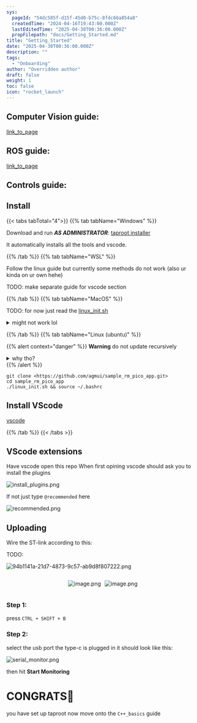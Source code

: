 ```yaml
---
sys:
  pageId: "54dc585f-d15f-45d0-b75c-8fdc66a854a8"
  createdTime: "2024-04-16T19:43:00.000Z"
  lastEditedTime: "2025-04-30T00:36:00.000Z"
  propFilepath: "docs/Getting_Started.md"
title: "Getting_Started"
date: "2025-04-30T00:36:00.000Z"
description: ""
tags:
  - "Onboarding"
author: "Overridden author"
draft: false
weight: 1
toc: false
icon: "rocket_launch"
---
```


## Computer Vision guide:

[link_to_page](86d45bc0-388b-4d26-8848-44f255f73d0e)

## ROS guide:

[link_to_page](3c76c1de-ec8f-46d6-8b0a-294005edc2d5)

## Controls guide:

## Install

{{< tabs tabTotal="4">}}
{{% tab tabName="Windows" %}}

Download and run _**AS ADMINISTRATOR**_: [taproot installer](https://github.com/Thornbots/TeachingFreshies/releases/tag/1.0)

It automatically installs all the tools and vscode.

{{% /tab %}}
{{% tab tabName="WSL" %}}

Follow the linux guide but currently some methods do not work (also ur kinda on ur own hehe)

TODO: make separate guide for vscode section

{{% /tab %}}
{{% tab tabName="MacOS" %}}

TODO: for now just read the [linux_init.sh](https://github.com/agmui/sample_rm_pico_app/blob/main/linux_init.sh)

<details>
<summary>might not work lol</summary>

`brew install libusb pkg-config`

Next install: [vscode](https://code.visualstudio.com/Download)

</details>

{{% /tab %}}
{{% tab tabName="Linux (ubuntu)" %}}

{{% alert context="danger" %}}
**Warning** do not update recursively
<details>
<summary>why tho?</summary>
There are some submodules that may go on for a while (like tinyusb) and I highly
recommend you don't need to get them.
If you want to see what submodules I update just look in `linux_init.sh`
</details>
{{% /alert %}}

```shell
git clone <https://github.com/agmui/sample_rm_pico_app.git>
cd sample_rm_pico_app
./linux_init.sh && source ~/.bashrc
```

## Install VScode

[vscode](https://code.visualstudio.com/Download)

{{% /tab %}}
{{< /tabs >}}

## VScode extensions

Have vscode open this repo
When first opining vscode should ask you to install the plugins

![install_plugins.png](https://prod-files-secure.s3.us-west-2.amazonaws.com/d518164a-d88e-44d1-a4ee-3adb3bd8bce0/89bd30f0-1825-4e77-867b-0a41ce370880/install_plugins.png?X-Amz-Algorithm=AWS4-HMAC-SHA256&X-Amz-Content-Sha256=UNSIGNED-PAYLOAD&X-Amz-Credential=ASIAZI2LB4664JSAFY3C%2F20250525%2Fus-west-2%2Fs3%2Faws4_request&X-Amz-Date=20250525T131711Z&X-Amz-Expires=3600&X-Amz-Security-Token=IQoJb3JpZ2luX2VjEGMaCXVzLXdlc3QtMiJGMEQCIHi8GFILCnbu%2FWN5v855NQvb2IqexCNUQwBKbfQh5SsWAiAvRLr04qrAg6%2BCwH%2FN0bzNJTkKB7aASL4Gej5d3JVXXyr%2FAwgrEAAaDDYzNzQyMzE4MzgwNSIM8PDPGiwjB4YBlC1BKtwDP1TQ150i7M1PXUGFNQYyj7VfqCo10awbF%2BscwsYavxyi4JXJLUojojUR3FTe1esLYfZ9F862AeW1HMLjSjQ1fKbp7OU5kwZacL2wMz4TkREvh5v0OSMreu1LpOMNDqrGVlfnnlA36sNDJOSLoV2JIlOlws6grZK1nalavJiHuwOnxKZ6QYZSQNlRyLD3JSCCFC%2B%2BoXktORMarfjYLnlzAJntOf%2FnESnSLEbQ%2F5TGIqOZYnfzF75ywvcAlGct8ap2%2FA%2FSON5BKu%2B9vyA86o%2BTPS5NDjYTGXHU2iXbNuQ9DL3RQhHVMLdPoaSCYrMgg%2F2H5RfpsCvBQkQcbWN3sg14zc4H%2F7V9Y8FvVop3sT1c5pVOlzuLZhJgYCUZxkmo4g7qMDyu1Ro42QuEVcpVHU9UFlMaAsnRi3gCuqxAaP85rA8jnMn9Pj0oBCBlUbtYrt1hkE5HH8qk2rWzl9p0EQmCxIu5B4EcLs%2Frv%2FZOewXmZ6RsdGAVXEdC0Xkhuu8goTWJOy%2Bbg5uj5Enl%2FC3gyjcFIwYbsXQHvPhEUxPUceghQmTvuuwEKiOmhtp5Eie7HBnpWjv4FjDeyxkXdCWuYuXUQufKTmkt4afsTfEBHp%2FwXLA0jpVMenAgTBqOAo4wvt3LwQY6pgHH6kD15oSXjnZih7fH%2FwA9x%2BNO6bAWimvBYm%2BJkc9b8dI2EtzxmttVtPF45NuDVJSEdcXfCjaZt08TSVXP7sSmehqV8PyksdWwGd2zdJuzBrUlFvnpedvw%2FKjcSy%2FkWQcQI7tagxocakTL8nuaaF80teIhN8B48Uc60UwE3QGPnG2Vih11J7seAS4SZtvu1fOT3sfnBdxiNG4SnqUXSs3e0%2FoDvfLJ&X-Amz-Signature=c09e6cea7125f490d53b1dc07461304b02dc813c0936c15d042733621323571d&X-Amz-SignedHeaders=host&x-id=GetObject)

If not just type `@recommended` here  

![recommended.png](https://prod-files-secure.s3.us-west-2.amazonaws.com/d518164a-d88e-44d1-a4ee-3adb3bd8bce0/61e661e9-5d85-4dfc-be0d-8d2097a5e793/recommended.png?X-Amz-Algorithm=AWS4-HMAC-SHA256&X-Amz-Content-Sha256=UNSIGNED-PAYLOAD&X-Amz-Credential=ASIAZI2LB4664JSAFY3C%2F20250525%2Fus-west-2%2Fs3%2Faws4_request&X-Amz-Date=20250525T131711Z&X-Amz-Expires=3600&X-Amz-Security-Token=IQoJb3JpZ2luX2VjEGMaCXVzLXdlc3QtMiJGMEQCIHi8GFILCnbu%2FWN5v855NQvb2IqexCNUQwBKbfQh5SsWAiAvRLr04qrAg6%2BCwH%2FN0bzNJTkKB7aASL4Gej5d3JVXXyr%2FAwgrEAAaDDYzNzQyMzE4MzgwNSIM8PDPGiwjB4YBlC1BKtwDP1TQ150i7M1PXUGFNQYyj7VfqCo10awbF%2BscwsYavxyi4JXJLUojojUR3FTe1esLYfZ9F862AeW1HMLjSjQ1fKbp7OU5kwZacL2wMz4TkREvh5v0OSMreu1LpOMNDqrGVlfnnlA36sNDJOSLoV2JIlOlws6grZK1nalavJiHuwOnxKZ6QYZSQNlRyLD3JSCCFC%2B%2BoXktORMarfjYLnlzAJntOf%2FnESnSLEbQ%2F5TGIqOZYnfzF75ywvcAlGct8ap2%2FA%2FSON5BKu%2B9vyA86o%2BTPS5NDjYTGXHU2iXbNuQ9DL3RQhHVMLdPoaSCYrMgg%2F2H5RfpsCvBQkQcbWN3sg14zc4H%2F7V9Y8FvVop3sT1c5pVOlzuLZhJgYCUZxkmo4g7qMDyu1Ro42QuEVcpVHU9UFlMaAsnRi3gCuqxAaP85rA8jnMn9Pj0oBCBlUbtYrt1hkE5HH8qk2rWzl9p0EQmCxIu5B4EcLs%2Frv%2FZOewXmZ6RsdGAVXEdC0Xkhuu8goTWJOy%2Bbg5uj5Enl%2FC3gyjcFIwYbsXQHvPhEUxPUceghQmTvuuwEKiOmhtp5Eie7HBnpWjv4FjDeyxkXdCWuYuXUQufKTmkt4afsTfEBHp%2FwXLA0jpVMenAgTBqOAo4wvt3LwQY6pgHH6kD15oSXjnZih7fH%2FwA9x%2BNO6bAWimvBYm%2BJkc9b8dI2EtzxmttVtPF45NuDVJSEdcXfCjaZt08TSVXP7sSmehqV8PyksdWwGd2zdJuzBrUlFvnpedvw%2FKjcSy%2FkWQcQI7tagxocakTL8nuaaF80teIhN8B48Uc60UwE3QGPnG2Vih11J7seAS4SZtvu1fOT3sfnBdxiNG4SnqUXSs3e0%2FoDvfLJ&X-Amz-Signature=c17db38e95c83a86beaa245a1a2a90dcaca90425b291bc6ca6da4d3b5771dd05&X-Amz-SignedHeaders=host&x-id=GetObject)

## Uploading

Wire the ST-link according to this:

TODO:

![94b1141a-21d7-4873-9c57-ab9d8f807222.png](https://prod-files-secure.s3.us-west-2.amazonaws.com/d518164a-d88e-44d1-a4ee-3adb3bd8bce0/e5fad17d-ab82-4300-9f4c-505ab4b1202c/94b1141a-21d7-4873-9c57-ab9d8f807222.png?X-Amz-Algorithm=AWS4-HMAC-SHA256&X-Amz-Content-Sha256=UNSIGNED-PAYLOAD&X-Amz-Credential=ASIAZI2LB4664JSAFY3C%2F20250525%2Fus-west-2%2Fs3%2Faws4_request&X-Amz-Date=20250525T131711Z&X-Amz-Expires=3600&X-Amz-Security-Token=IQoJb3JpZ2luX2VjEGMaCXVzLXdlc3QtMiJGMEQCIHi8GFILCnbu%2FWN5v855NQvb2IqexCNUQwBKbfQh5SsWAiAvRLr04qrAg6%2BCwH%2FN0bzNJTkKB7aASL4Gej5d3JVXXyr%2FAwgrEAAaDDYzNzQyMzE4MzgwNSIM8PDPGiwjB4YBlC1BKtwDP1TQ150i7M1PXUGFNQYyj7VfqCo10awbF%2BscwsYavxyi4JXJLUojojUR3FTe1esLYfZ9F862AeW1HMLjSjQ1fKbp7OU5kwZacL2wMz4TkREvh5v0OSMreu1LpOMNDqrGVlfnnlA36sNDJOSLoV2JIlOlws6grZK1nalavJiHuwOnxKZ6QYZSQNlRyLD3JSCCFC%2B%2BoXktORMarfjYLnlzAJntOf%2FnESnSLEbQ%2F5TGIqOZYnfzF75ywvcAlGct8ap2%2FA%2FSON5BKu%2B9vyA86o%2BTPS5NDjYTGXHU2iXbNuQ9DL3RQhHVMLdPoaSCYrMgg%2F2H5RfpsCvBQkQcbWN3sg14zc4H%2F7V9Y8FvVop3sT1c5pVOlzuLZhJgYCUZxkmo4g7qMDyu1Ro42QuEVcpVHU9UFlMaAsnRi3gCuqxAaP85rA8jnMn9Pj0oBCBlUbtYrt1hkE5HH8qk2rWzl9p0EQmCxIu5B4EcLs%2Frv%2FZOewXmZ6RsdGAVXEdC0Xkhuu8goTWJOy%2Bbg5uj5Enl%2FC3gyjcFIwYbsXQHvPhEUxPUceghQmTvuuwEKiOmhtp5Eie7HBnpWjv4FjDeyxkXdCWuYuXUQufKTmkt4afsTfEBHp%2FwXLA0jpVMenAgTBqOAo4wvt3LwQY6pgHH6kD15oSXjnZih7fH%2FwA9x%2BNO6bAWimvBYm%2BJkc9b8dI2EtzxmttVtPF45NuDVJSEdcXfCjaZt08TSVXP7sSmehqV8PyksdWwGd2zdJuzBrUlFvnpedvw%2FKjcSy%2FkWQcQI7tagxocakTL8nuaaF80teIhN8B48Uc60UwE3QGPnG2Vih11J7seAS4SZtvu1fOT3sfnBdxiNG4SnqUXSs3e0%2FoDvfLJ&X-Amz-Signature=5a9ea56e8da5079d12347c4eaa106fe83e1b07ebe06f0d6c5366c10fb9270dec&X-Amz-SignedHeaders=host&x-id=GetObject)

<div style="display: flex;flex-direction: row; column-gap:10px; max-width: 630px;justify-content: center;">
<div>

![image.png](https://prod-files-secure.s3.us-west-2.amazonaws.com/d518164a-d88e-44d1-a4ee-3adb3bd8bce0/210ecb78-1116-4d7b-b9b7-2292f66fa2c2/image.png?X-Amz-Algorithm=AWS4-HMAC-SHA256&X-Amz-Content-Sha256=UNSIGNED-PAYLOAD&X-Amz-Credential=ASIAZI2LB4662OOYSFKL%2F20250525%2Fus-west-2%2Fs3%2Faws4_request&X-Amz-Date=20250525T131716Z&X-Amz-Expires=3600&X-Amz-Security-Token=IQoJb3JpZ2luX2VjEGIaCXVzLXdlc3QtMiJGMEQCIF2djvu4Hlhewd%2Bk44zRwuQNhhaJGoQslIRNM40lWqwGAiAh%2B5%2FDpyp5cjKa7j54qjeECqWuFEZHtE2A45yn8qTyjCr%2FAwgrEAAaDDYzNzQyMzE4MzgwNSIMV0lpBQSYY1I4%2FiaFKtwDSPzNzU8ef6JIm%2BL0LzrVkoHvSseQlfRAalseMLcJ94zdYd%2BO3loTAYkcAkU9%2BSHlkOitjf%2BhFIz7gnYDFqjfDQ%2FbacgL8ZZzFfRyevofRbtUAUITKxlYp7WniFwvtdRW6lMuy0qffFAHPdCCSh1QvcR1y7tfnb0bI41%2FwZjej%2FY6H4%2BTZOhjWupr5sraG2Bg1L0Pl4WnGByHOAZqPPtICaEc1wvF2VUhuS7gjYrNXckVfDNZLa2eJh5bKwC11hI57iQarhIwwTsxHDpoDqB14iR4cKNnlHr8EH2MwBhqBPvYneAgYRAVMvxUG1E3MqUPFoAJnMH%2FxD1%2BzYzxVu0AM4r%2BVXImZRrKc5uDTro8IDlgas6LDDokvYmYBw5gpxDrYLocJxiangusfzM8vwoiXBTI%2B4HmL2S3T3K0fvtji5oqlS%2Fz%2FOlvOryL%2BRyoL5U5UrQv0IUd0xAQApWsvUnw4G5lXFU6Z1u3z8oYjuAOjSBdqefpoKOb5ReSWEB%2FmAZiiHmVzGDcx%2FYNM%2BZVsUEwY2F1p1GdSTe9I76Pa%2FSStwDm4uF0XvtR8AlmBgS7YwRk1bbBwvpFEItyu5o5OZvzY7bHnLDP54H4L4oBJyU0HexFr1l6ld0bWKWNqKMwwtbLwQY6pgFCABAGNsBGFbUHbFnmqUHAeBIM9lFiWDfCMCGR7Z7f0WXThcGZNpvKNNVnKkfrbvrL%2F4Iz2Lc%2FvSP2SQ2Tw%2B2GePYYmFqar%2BMWJPSnm1PerK%2FOsxdidjEHC7m%2FM%2FUDmjkuk2X5hXD0O68Ok5GQE4IilCV%2FpsxMzSCy%2BYOd5Op3Z1hc9rRRcEmQ6IQrGbvZ7rNyi3b4du%2FcxOSr4VBZmlI7xy6GoIdI&X-Amz-Signature=080c2ce30a455144c87942c67951aec70c117bb800cfc1b5d8ccdb9fba245d38&X-Amz-SignedHeaders=host&x-id=GetObject)

</div>
<div>

![image.png](https://prod-files-secure.s3.us-west-2.amazonaws.com/d518164a-d88e-44d1-a4ee-3adb3bd8bce0/33a0fd0f-8ca6-4a86-8e09-26e95ded1fff/image.png?X-Amz-Algorithm=AWS4-HMAC-SHA256&X-Amz-Content-Sha256=UNSIGNED-PAYLOAD&X-Amz-Credential=ASIAZI2LB466SMM3FGF4%2F20250525%2Fus-west-2%2Fs3%2Faws4_request&X-Amz-Date=20250525T131716Z&X-Amz-Expires=3600&X-Amz-Security-Token=IQoJb3JpZ2luX2VjEGIaCXVzLXdlc3QtMiJGMEQCIHIsAeRrT1aEumCb1NSHl3pHUVNAfn3hVQUKbqnXcVKTAiAtzVhewyQCSWSSdLhSNPEabc32VQ5HmeLFAEWZxpWStCr%2FAwgrEAAaDDYzNzQyMzE4MzgwNSIMACcqwrPf7xjfEAxOKtwDuQM9M8Egj%2BEloywxcqEAhJCmZRQ81m0K0KkcxOJWg7qvOuLV0pAghP4GOQOBIvYkgwslZrov97M3vqpS%2BVUS0S1ztai2yfFdfwf8298cncISrNHgF%2BzSB7iTamTYqT4EYUcw6wqw%2FLVngAeYgw34mmESiS6KNCzACO0MPfKbxcni1oHBIBdK8dAjRB2%2FJQf%2FKFAVLlg4SVNsTSjdAqYm6WyH19zMvcqYTY1tziMdhQKB0PMf%2B%2BEqV3LuFblaKyRPWkjVQd2zzwYXKl%2BPEqcfILcYNhGaZjGv2aYjrmUcYsmpGBe6649%2BVj5EcuMcwK7fQvkUaCA%2FwWF%2BvQxE7546wQ4t5XzIsPe88btFljebTP8Or2j9tmUMg95tVI03rSG%2BMJKMayWKdUNTTCP53eeXT%2Bw65pCDt1H2reLGU4mFIp4rYsx%2Bt3KNVMe6jINc0rK1ueyLbezHXxLJ95Z6QuHjjtnYclMfG%2B68kMxWGYMmej6fxwL9gS5qEqjkxg87znrWmNXFNLq6U63%2BQoApUCfPLzj1kqV2wBhYb%2FMRPqmYXm9n1uXcdAfSkad9HG5ob%2FIQ%2BFJ3pJhpPl5ziX%2FktL%2F9WuVTdiRJq63Kbxnnnbl3D8qXNaBkd%2FbTiKFQi1owm9nLwQY6pgHZ7jxTTuQHVl8FzF6X7kuTFIUz%2F7L0VRAX6G6DEUzdPgZaGT%2FOW8UxXI6F6DTOoK0pDLAhty5quJW7lVLYQ%2B9KxW%2Bb1sy9yqI%2BmhIPP4sZrU8bCG%2FNuGnHT6ulj5s8Vy5XIEpo7bxSC%2B9%2FkjKrx6CuAuvtT%2B3R29mNixLGlTpWks0UkHSz3gGYSuzjJ%2F93Zpir1IcuBPk4WgHV2rX7J7pN5LhDVh35&X-Amz-Signature=df5097ffe0b33f8f1efb9098066d305e0dc42e7b8b2239b48c7dad35ac4e2d06&X-Amz-SignedHeaders=host&x-id=GetObject)

</div>
</div>

### Step 1:

press `CTRL + SHIFT + B`

### Step 2:

select the usb port the type-c is plugged in it should look like this:

![serial_monitor.png](https://prod-files-secure.s3.us-west-2.amazonaws.com/d518164a-d88e-44d1-a4ee-3adb3bd8bce0/f03f4774-05d4-4393-b6a0-d5efb6d315ab/serial_monitor.png?X-Amz-Algorithm=AWS4-HMAC-SHA256&X-Amz-Content-Sha256=UNSIGNED-PAYLOAD&X-Amz-Credential=ASIAZI2LB4664JSAFY3C%2F20250525%2Fus-west-2%2Fs3%2Faws4_request&X-Amz-Date=20250525T131711Z&X-Amz-Expires=3600&X-Amz-Security-Token=IQoJb3JpZ2luX2VjEGMaCXVzLXdlc3QtMiJGMEQCIHi8GFILCnbu%2FWN5v855NQvb2IqexCNUQwBKbfQh5SsWAiAvRLr04qrAg6%2BCwH%2FN0bzNJTkKB7aASL4Gej5d3JVXXyr%2FAwgrEAAaDDYzNzQyMzE4MzgwNSIM8PDPGiwjB4YBlC1BKtwDP1TQ150i7M1PXUGFNQYyj7VfqCo10awbF%2BscwsYavxyi4JXJLUojojUR3FTe1esLYfZ9F862AeW1HMLjSjQ1fKbp7OU5kwZacL2wMz4TkREvh5v0OSMreu1LpOMNDqrGVlfnnlA36sNDJOSLoV2JIlOlws6grZK1nalavJiHuwOnxKZ6QYZSQNlRyLD3JSCCFC%2B%2BoXktORMarfjYLnlzAJntOf%2FnESnSLEbQ%2F5TGIqOZYnfzF75ywvcAlGct8ap2%2FA%2FSON5BKu%2B9vyA86o%2BTPS5NDjYTGXHU2iXbNuQ9DL3RQhHVMLdPoaSCYrMgg%2F2H5RfpsCvBQkQcbWN3sg14zc4H%2F7V9Y8FvVop3sT1c5pVOlzuLZhJgYCUZxkmo4g7qMDyu1Ro42QuEVcpVHU9UFlMaAsnRi3gCuqxAaP85rA8jnMn9Pj0oBCBlUbtYrt1hkE5HH8qk2rWzl9p0EQmCxIu5B4EcLs%2Frv%2FZOewXmZ6RsdGAVXEdC0Xkhuu8goTWJOy%2Bbg5uj5Enl%2FC3gyjcFIwYbsXQHvPhEUxPUceghQmTvuuwEKiOmhtp5Eie7HBnpWjv4FjDeyxkXdCWuYuXUQufKTmkt4afsTfEBHp%2FwXLA0jpVMenAgTBqOAo4wvt3LwQY6pgHH6kD15oSXjnZih7fH%2FwA9x%2BNO6bAWimvBYm%2BJkc9b8dI2EtzxmttVtPF45NuDVJSEdcXfCjaZt08TSVXP7sSmehqV8PyksdWwGd2zdJuzBrUlFvnpedvw%2FKjcSy%2FkWQcQI7tagxocakTL8nuaaF80teIhN8B48Uc60UwE3QGPnG2Vih11J7seAS4SZtvu1fOT3sfnBdxiNG4SnqUXSs3e0%2FoDvfLJ&X-Amz-Signature=c724a243e81d9102cfc104b02a25607583e7b5d25240842344475fec3f06db19&X-Amz-SignedHeaders=host&x-id=GetObject)

then hit **Start Monitoring**

# CONGRATS🎉

you have set up taproot now move onto the `C++_basics` guide
